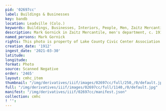 ```yaml
---
pid: '02697cc'
label: Buildings & Businesses
key: bandb
location: Leadville (Colo.)
keywords: Buildings, Businesses, Interiors, People, Men, Zaitz Mercantile
description: Mark Gornick in Zaitz Mercantile, men's department, c. 1912
named_persons: Mark Gornick
rights: This photo is property of Lake County Civic Center Association.
creation_date: '1912'
ingest_date: '2021-03-30'
latitude: 
longitude: 
format: Photo
source: Scanned Negative
order: '2465'
layout: cmhc_item
thumbnail: "/img/derivatives/iiif/images/02697cc/full/250,/0/default.jpg"
full: "/img/derivatives/iiif/images/02697cc/full/1140,/0/default.jpg"
manifest: "/img/derivatives/iiif/02697cc/manifest.json"
collection: cmhc
! '': 
---
```

